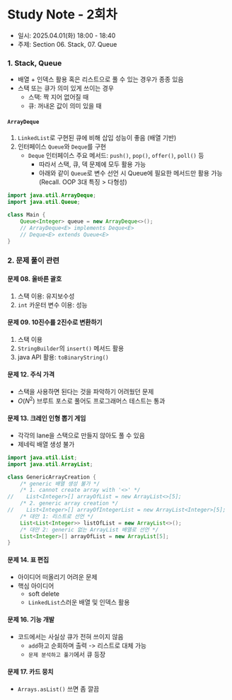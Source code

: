 # Study Note - 2회차
* 일시: 2025.04.01(화) 18:00 - 18:40
* 주제: Section 06. Stack, 07. Queue

### 1. Stack, Queue
* 배열 + 인덱스 활용 혹은 리스트으로 풀 수 있는 경우가 종종 있음
* 스택 또는 큐가 의미 있게 쓰이는 경우
  * 스택: 짝 지어 없어질 때
  * 큐: 꺼내온 값이 의미 있을 때

#### `ArrayDeque`
1. `LinkedList`로 구현된 큐에 비해 삽입 성능이 좋음 (배열 기반)
2. 인터페이스 `Queue`와 `Deque`를 구현
   * `Deque` 인터페이스 주요 메서드: `push()`, `pop()`, `offer()`, `poll()` 등
     * 따라서 스택, 큐, 덱 문제에 모두 활용 가능
     * 아래와 같이 `Queue`로 변수 선언 시 Queue에 필요한 메서드만 활용 가능 (Recall. OOP 3대 특징 > 다형성)
```java
import java.util.ArrayDeque;
import java.util.Queue;

class Main {
    Queue<Integer> queue = new ArrayDeque<>();
    // ArrayDeque<E> implements Deque<E>
    // Deque<E> extends Queue<E>
}
```

### 2. 문제 풀이 관련
#### 문제 08. 올바른 괄호
1. 스택 이용: 유지보수성
2. `int` 카운터 변수 이용: 성능

#### 문제 09. 10진수를 2진수로 변환하기
1. 스택 이용
2. `StringBuilder`의 `insert()` 메서드 활용
3. java API 활용: `toBinaryString()`

#### 문제 12. 주식 가격
* 스택을 사용하면 된다는 것을 파악하기 어려웠던 문제
* $O(N^2)$ 브루트 포스로 풀어도 프로그래머스 테스트는 통과

#### 문제 13. 크레인 인형 뽑기 게임
* 각각의 lane을 스택으로 만들지 않아도 풀 수 있음
* 제네릭 배열 생성 불가
```java
import java.util.List;
import java.util.ArrayList;

class GenericArrayCreation {
    /* generic 배열 생성 불가 */
    /* 1. cannot create array with '<>' */
//    List<Integer>[] arrayOfList = new ArrayList<>[5];
    /* 2. generic array creation */
//    List<Integer>[] arrayOfIntegerList = new ArrayList<Integer>[5];
    /* 대안 1: 리스트로 선언 */
    List<List<Integer>> listOfList = new ArrayList<>();
    /* 대안 2: generic 없는 ArrayList 배열로 선언 */
    List<Integer>[] arrayOfList = new ArrayList[5]; 
}
```

#### 문제 14. 표 편집
* 아이디어 떠올리기 어려운 문제
* 핵심 아이디어
  * soft delete
  * `LinkedList`스러운 배열 및 인덱스 활용

#### 문제 16. 기능 개발
* 코드에서는 사실상 큐가 전혀 쓰이지 않음
  * `add`하고 순회하며 출력 -> 리스트로 대체 가능
  * `문제 분석하고 풀기`에서 큐 등장

#### 문제 17. 카드 뭉치
* `Arrays.asList()` 쓰면 좀 깔끔